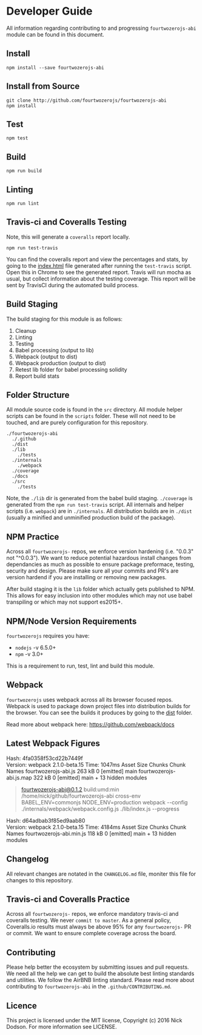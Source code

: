 # Developer Guide

All information regarding contributing to and progressing `fourtwozerojs-abi` module can be found in this document.

## Install

```
npm install --save fourtwozerojs-abi
```

## Install from Source

```
git clone http://github.com/fourtwozerojs/fourtwozerojs-abi
npm install
```

## Test

```
npm test
```

## Build

```
npm run build
```

## Linting

```
npm run lint
```

## Travis-ci and Coveralls Testing

Note, this will generate a `coveralls` report locally.

```
npm run test-travis
```

You can find the coveralls report and view the percentages and stats, by going to the [index.html](coverage/lcov-report/index.html) file generated after running the `test-travis` script. Open this in Chrome to see the generated report. Travis will run mocha as usual, but collect information about the testing coverage. This report will be sent by TravisCI during the automated build process.

## Build Staging

The build staging for this module is as follows:

 1. Cleanup
 2. Linting
 3. Testing
 4. Babel processing (output to lib)
 5. Webpack (output to dist)
 6. Webpack production (output to dist)
 7. Retest lib folder for babel processing solidity
 8. Report build stats

## Folder Structure

All module source code is found in the `src` directory. All module helper scripts can be found in the `scripts` folder. These will not need to be touched, and are purely configuration for this repository.

```
./fourtwozerojs-abi
  ./.github
  ./dist
  ./lib
    ./tests
  ./internals
    ./webpack
  ./coverage
  ./docs
  ./src
    ./tests
```

Note, the `./lib` dir is generated from the babel build staging. `./coverage` is generated from the `npm run test-travis` script. All internals and helper scripts (i.e. `webpack`) are in `./internals`. All distribution builds are in `./dist` (usually a minified and unminified production build of the package).

## NPM Practice

Across all `fourtwozerojs-` repos, we enforce version hardening (i.e. "0.0.3" not "^0.0.3"). We want to reduce potential hazardous install changes from dependancies as much as possible to ensure package preformace, testing, security and design. Please make sure all your commits and PR's are version hardend if you are installing or removing new packages.

After build staging it is the `lib` folder which actually gets published to NPM. This allows for easy inclusion into other modules which may not use babel transpiling or which may not support es2015+.

## NPM/Node Version Requirements

`fourtwozerojs` requires you have:
  - `nodejs` -v 6.5.0+
  - `npm` -v 3.0+

This is a requirement to run, test, lint and build this module.

## Webpack

`fourtwozerojs` uses webpack across all its browser focused repos. Webpack is used to package down project files into distribution builds for the browser. You can see the builds it produces by going to the [dist](dist) folder.

Read more about webpack here:
https://github.com/webpack/docs

## Latest Webpack Figures

Hash: 4fa0358f53cd22b7449f                                                           
Version: webpack 2.1.0-beta.15
Time: 1047ms
           Asset    Size  Chunks             Chunk Names
    fourtwozerojs-abi.js  263 kB       0  [emitted]  main
fourtwozerojs-abi.js.map  322 kB       0  [emitted]  main
    + 13 hidden modules

> fourtwozerojs-abi@0.1.2 build:umd:min /home/nick/github/fourtwozerojs-abi
> cross-env BABEL_ENV=commonjs NODE_ENV=production webpack --config ./internals/webpack/webpack.config.js ./lib/index.js --progress

Hash: d64adbab3f85ed9aab80                                                           
Version: webpack 2.1.0-beta.15
Time: 4184ms
           Asset    Size  Chunks             Chunk Names
fourtwozerojs-abi.min.js  118 kB       0  [emitted]  main
    + 13 hidden modules

## Changelog

All relevant changes are notated in the `CHANGELOG.md` file, moniter this file for changes to this repository.

## Travis-ci and Coveralls Practice

Across all `fourtwozerojs-` repos, we enforce mandatory travis-ci and coveralls testing. We never `commit to master`. As a general policy, Coveralls.io results must always be above 95% for any `fourtwozerojs-` PR or commit. We want to ensure complete coverage across the board.

## Contributing

Please help better the ecosystem by submitting issues and pull requests. We need all the help we can get to build the absolute best linting standards and utilities. We follow the AirBNB linting standard. Please read more about contributing to `fourtwozerojs-abi` in the `.github/CONTRIBUTING.md`.

## Licence

This project is licensed under the MIT license, Copyright (c) 2016 Nick Dodson. For more information see LICENSE.
